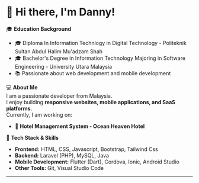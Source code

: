# 👋 Hi there, I'm Danny!

🎓 **Education Background**
- 🎓 Diploma In Information Technlogy in Digital Technology - Politeknik Sultan Abdul Halim Mu'adzam Shah
- 🎓 Bachelor's Degree in Information Technology Majoring in Software Engineering - University Utara Malaysia  
- 📚 Passionate about web development and mobile development

💻 **About Me**  
I am a passionate developer from Malaysia.  
I enjoy building **responsive websites, mobile applications, and SaaS platforms**.  
Currently, I am working on:  
- 🏨 **Hotel Management System - Ocean Heaven Hotel**  

🚀 **Tech Stack & Skills**  
- **Frontend:** HTML, CSS, Javascript, Bootstrap, Tailwind Css  
- **Backend:** Laravel (PHP), MySQL, Java  
- **Mobile Development:** Flutter (Dart), Cordova, Ionic, Android Studio  
- **Other Tools:** Git, Visual Studio Code
---
